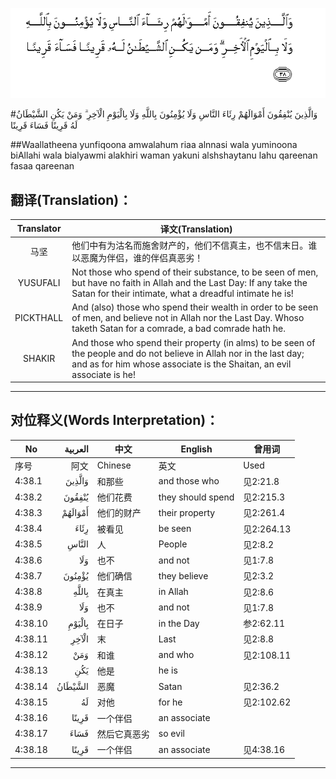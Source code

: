![004:038](images/004_038.gif)

#وَالَّذِينَ يُنْفِقُونَ أَمْوَالَهُمْ رِئَاءَ النَّاسِ وَلَا يُؤْمِنُونَ بِاللَّهِ وَلَا بِالْيَوْمِ الْآخِرِ ۗ وَمَنْ يَكُنِ الشَّيْطَانُ لَهُ قَرِينًا فَسَاءَ قَرِينًا 

##Waallatheena yunfiqoona amwalahum riaa alnnasi wala yuminoona biAllahi wala bialyawmi alakhiri waman yakuni alshshaytanu lahu qareenan fasaa qareenan 

## 翻译(Translation)：

| Translator | 译文(Translation)                                            |
| :--------: | ------------------------------------------------------------ |
|    马坚    | 他们中有为沽名而施舍财产的，他们不信真主，也不信末日。谁以恶魔为伴侣，谁的伴侣真恶劣！ |
|  YUSUFALI  | Not those who spend of their substance, to be seen of men, but have no faith in Allah and the Last Day: If any take the Satan for their intimate, what a dreadful intimate he is! |
| PICKTHALL  | And (also) those who spend their wealth in order to be seen of men, and believe not in Allah nor the Last Day. Whoso taketh Satan for a comrade, a bad comrade hath he. |
|   SHAKIR   | And those who spend their property (in alms) to be seen of the people and do not believe in Allah nor in the last day; and as for him whose associate is the Shaitan, an evil associate is he! |

---

## 对位释义(Words Interpretation)：

| No   | العربية | 中文    | English | 曾用词 |
| ---- | ------: | ------- | ------- | ------ |
| 序号 |    阿文 | Chinese | 英文    | Used   |
| 4:38.1  | وَالَّذِينَ  | 和那些       | and those who     | 见2:21.8   |
| 4:38.2  | يُنْفِقُونَ  | 他们花费     | they should spend | 见2:215.3  |
| 4:38.3  | أَمْوَالَهُمْ | 他们的财产   | their property    | 见2:261.4  |
| 4:38.4  | رِئَاءَ    | 被看见       | be seen           | 见2:264.13 |
| 4:38.5  | النَّاسِ   | 人           | People            | 见2:8.2    |
| 4:38.6  | وَلَا     | 也不         | and not           | 见1:7.8    |
| 4:38.7  | يُؤْمِنُونَ  | 他们确信     | they believe      | 见2:3.2    |
| 4:38.8  | بِاللَّهِ   | 在真主       | in Allah          | 见2:8.6    |
| 4:38.9  | وَلَا     | 也不         | and not           | 见1:7.8    |
| 4:38.10 | بِالْيَوْمِ  | 在日子       | in the Day        | 参2:62.11  |
| 4:38.11 | الْآخِرِ   | 末           | Last              | 见2:8.8    |
| 4:38.12 | وَمَنْ     | 和谁         | and who           | 见2:108.11 |
| 4:38.13 | يَكُنِ     | 他是         | he is             |            |
| 4:38.14 | الشَّيْطَانُ | 恶魔         | Satan             | 见2:36.2   |
| 4:38.15 | لَهُ      | 对他         | for he            | 见2:102.62 |
| 4:38.16 | قَرِينًا   | 一个伴侣     | an associate      |            |
| 4:38.17 | فَسَاءَ    | 然后它真恶劣 | so evil           |            |
| 4:38.18 | قَرِينًا   | 一个伴侣     | an associate      | 见4:38.16  |

---
